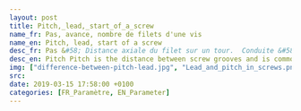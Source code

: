 ```yaml
---
layout: post
title: Pitch,_lead,_start_of_a_screw
name_fr: Pas, avance, nombre de filets d'une vis
name_en: Pitch, lead, start of a screw
desc_fr: Pas &#58; Distance axiale du filet sur un tour.  Conduite &#58; Distance parcourue par un écrou sur un tour.  Nombre de filets &#58; Généralement 1, 2 ou 4 filets.  Avance = Pas x Nombre de fillets
desc_en: Pitch Pitch is the distance between screw grooves and is commonly used with inch sized products and specified as threads per inch.  Lead Lead is the linear travel the nut makes per one screw revolution and is how ball screws are typically specified.  The pitch and lead are equal with single start screws.  For multiple start screws the lead is the pitch multiplied by the number of starts.
img: ["difference-between-pitch-lead.jpg", "Lead_and_pitch_in_screws.png"]
src: 
date: 2019-03-15 17:58:00 +0100
categories: [FR_Paramètre, EN_Parameter]
---
```

